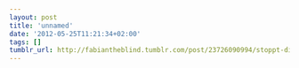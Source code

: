 ```yaml
---
layout: post
title: 'unnamed'
date: '2012-05-25T11:21:34+02:00'
tags: []
tumblr_url: http://fabiantheblind.tumblr.com/post/23726090994/stoppt-die-vorratsdatenspeicherung-verdachtsfrei
---
```

